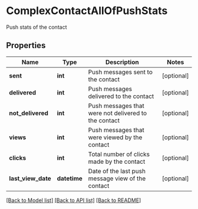 # ComplexContactAllOfPushStats

Push stats of the contact
## Properties
Name | Type | Description | Notes
------------ | ------------- | ------------- | -------------
**sent** | **int** | Push messages sent to the contact | [optional] 
**delivered** | **int** | Push messages delivered to the contact | [optional] 
**not_delivered** | **int** | Push messages that were not delivered to the contact | [optional] 
**views** | **int** | Push messages that were viewed by the contact | [optional] 
**clicks** | **int** | Total number of clicks made by the contact | [optional] 
**last_view_date** | **datetime** | Date of the last push message view of the contact | [optional] 

[[Back to Model list]](../README.md#documentation-for-models) [[Back to API list]](../README.md#documentation-for-api-endpoints) [[Back to README]](../README.md)


